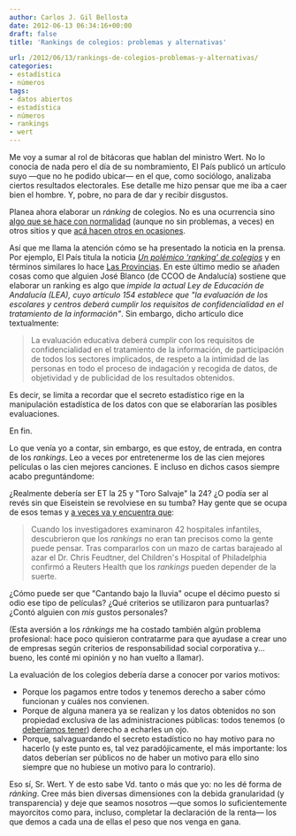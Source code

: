 ```yaml
---
author: Carlos J. Gil Bellosta
date: 2012-06-13 06:34:16+00:00
draft: false
title: 'Rankings de colegios: problemas y alternativas'

url: /2012/06/13/rankings-de-colegios-problemas-y-alternativas/
categories:
- estadística
- números
tags:
- datos abiertos
- estadística
- números
- rankings
- wert
---
```


Me voy a sumar al rol de bitácoras que hablan del ministro Wert. No lo conocía de nada pero el día de su nombramiento, El País publicó un artículo suyo —que no he podido ubicar— en el que, como sociólogo, analizaba ciertos resultados electorales. Ese detalle me hizo pensar que me iba a caer bien el hombre. Y, pobre, no para de dar y recibir disgustos.

Planea ahora elaborar un _ránking_ de colegios. No es una ocurrencia sino [algo que se hace con normalidad](http://www.psk12.com/rating/USindexphp/STATE_NY.html) (aunque no sin problemas, a veces) en otros sitios y que [acá hacen otros en ocasiones](http://www.elmundo.es/especiales/2011/02/valencia/50colegios/index.html).

Así que me llama la atención cómo se ha presentado la noticia en la prensa. Por ejemplo, El País titula la noticia _[Un polémico ‘ranking’ de colegios](http://sociedad.elpais.com/sociedad/2012/06/08/actualidad/1339177520_891364.html)_ y en términos similares lo hace [Las Provincias](http://www.lasprovincias.es/20120611/comunitatvalenciana/comunitat/ranking-colegios-polemico-wert-201206111320.html). En este último medio se añaden cosas como que alguien José Blanco (de CCOO de Andalucía) sostiene que elaborar un ranking es algo que _impide la actual Ley de Educación de Andalucía (LEA), cuyo artículo 154 establece que "la evaluación de los escolares y centros deberá cumplir los requisitos de confidencialidad en el tratamiento de la información"_. Sin embargo, dicho artículo dice textualmente:


>La evaluación educativa deberá cumplir con los requisitos de confidencialidad en el tratamiento de la información, de participación de todos los sectores implicados, de respeto a la intimidad de las personas en todo el proceso de indagación y recogida de datos, de objetividad y de publicidad de los resultados obtenidos.

Es decir, se limita a recordar que el secreto estadístico rige en la manipulación estadística de los datos con que se elaborarían las posibles evaluaciones.

En fin.

Lo que venía yo a contar, sin embargo, es que estoy, de entrada, en contra de los _rankings_. Leo a veces por entretenerme los de las cien mejores películas o las cien mejores canciones. E incluso en dichos casos siempre acabo preguntándome:


¿Realmente debería ser ET la 25 y "Toro Salvaje" la 24? ¿O podía ser al revés sin que Eiseistein se revolviese en su tumba? Hay gente que se ocupa de esos temas y [a veces va y encuentra que](http://www.fiercehealthcare.com/story/hospital-rankings-mortality-rates-based-chance-study-says/2011-09-07):


>Cuando los investigadores examinaron 42 hospitales infantiles, descubrieron que los _rankings_ no eran tan precisos como la gente puede pensar. Tras compararlos con un mazo de cartas barajeado al azar el Dr. Chris Feudtner, del Children's Hospital of Philadelphia confirmó a Reuters Health que los _rankings_ pueden depender de la suerte.

¿Cómo puede ser que "Cantando bajo la lluvia" ocupe el décimo puesto si odio ese tipo de películas? ¿Qué criterios se utilizaron para puntuarlas? ¿Contó alguien con _mis_ gustos personales?

(Esta aversión a los _ránkings_ me ha costado también algún problema profesional: hace poco quisieron contratarme para que ayudase a crear uno de empresas según criterios de responsabilidad social corporativa y... bueno, les conté mi opinión y no han vuelto a llamar).

La evaluación de los colegios debería darse a conocer por varios motivos:

* Porque los pagamos entre todos y tenemos derecho a saber cómo funcionan y cuáles nos convienen.
* Porque de alguna manera ya se realizan y los datos obtenidos no son propiedad exclusiva de las administraciones públicas: todos tenemos (o [deberíamos tener](http://www.datanalytics.com/tag/datos-abiertos/)) derecho a echarles un ojo.
* Porque, salvaguardando el secreto estadístico no hay motivo para no hacerlo (y este punto es, tal vez paradójicamente, el más importante: los datos deberían ser públicos no de haber un motivo para ello sino siempre que no hubiese un motivo para lo contrario).

Eso sí, Sr. Wert. Y de esto sabe Vd. tanto o más que yo: no les dé forma de _ránking_. Cree más bien diversas dimensiones con la debida granularidad (y transparencia) y deje que seamos nosotros —que somos lo suficientemente mayorcitos como para, incluso, completar la declaración de la renta— los que demos a cada una de ellas el peso que nos venga en gana.
